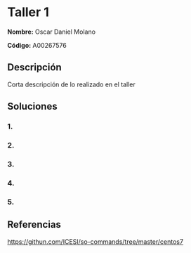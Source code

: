 # Taller 1

**Nombre:** Oscar Daniel Molano  

**Código:** A00267576

## Descripción

Corta descripción de lo realizado en el taller

## Soluciones

### 1.
### 2.
### 3.
### 4.
### 5.

## Referencias

https://githun.com/ICESI/so-commands/tree/master/centos7

